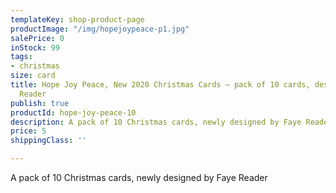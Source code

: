 ```yaml
---
templateKey: shop-product-page
productImage: "/img/hopejoypeace-p1.jpg"
salePrice: 0
inStock: 99
tags:
- christmas
size: card
title: Hope Joy Peace, New 2020 Christmas Cards – pack of 10 cards, designed by Faye
  Reader
publish: true
productId: hope-joy-peace-10
description: A pack of 10 Christmas cards, newly designed by Faye Reader
price: 5
shippingClass: ''

---
```

A pack of 10 Christmas cards, newly designed by Faye Reader